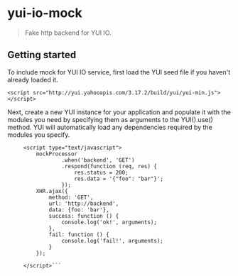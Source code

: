yui-io-mock
===========

>Fake http backend for YUI IO.

## Getting started
To include mock for YUI IO service, first load the YUI seed file if you haven't already loaded it.

```<script src="http://yui.yahooapis.com/3.17.2/build/yui/yui-min.js"></script>```

Next, create a new YUI instance for your application and populate it with the modules you need by specifying them as
arguments to the YUI().use() method. YUI will automatically load any dependencies required by the modules you specify.

```<script type="text/javascript" src="XHTMLRequest-mock.js"></script>
     <script type="text/javascript">
         mockProcessor
                 .when('backend', 'GET')
                 .respond(function (req, res) {
                     res.status = 200;
                     res.data = '{"foo": "bar"}';
                 });
         XHR.ajax({
             method: 'GET',
             url: 'http://backend',
             data: {foo: 'bar'},
             success: function () {
                 console.log('ok!', arguments);
             },
             fail: function () {
                 console.log('fail!', arguments);
             }
         });

     </script>```
